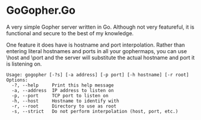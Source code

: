 # GoGopher.Go

A very simple Gopher server written in Go. Although not very featureful, it is
functional and secure to the best of my knowledge.

One feature it does have is hostname and port interpolation. Rather than
entering literal hostnames and ports in all your gophermaps, you can use \host
and \port and the server will substitute the actual hostname and port it is
listening on.

```
Usage: gogopher [-?s] [-a address] [-p port] [-h hostname] [-r root]
Options:
  -?, --help     Print this help message
  -a, --address  IP address to listen on
  -p, --port     TCP port to listen on
  -h, --host     Hostname to identify with
  -r, --root     Directory to use as root
  -s, --strict   Do not perform interpolation (host, port, etc.)
```
